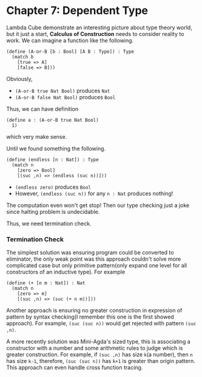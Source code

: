 # Chapter 7: Dependent Type

Lambda Cube demonstrate an interesting picture about type theory world, but it just a start, **Calculus of Construction** needs to consider reality to work. We can imagine a function like the following.

```racket
(define (A-or-B [b : Bool] [A B : Type]) : Type
  (match b
    [true => A]
    [false => B]))
```

Obviously,

- `(A-or-B true Nat Bool)` produces `Nat`
- `(A-or-B false Nat Bool)` produces `Bool`

Thus, we can have definition

```racket
(define a : (A-or-B true Nat Bool)
  1)
```

which very make sense.

Until we found something the following.

```racket
(define (endless [n : Nat]) : Type
  (match n
    [zero => Bool]
    [(suc ,n) => (endless (suc n))]))
```

- `(endless zero)` produces `Bool`
- However, `(endless (suc n))` for any `n : Nat` produces nothing!

The computation even won't get stop! Then our type checking just a joke since halting problem is undecidable.

Thus, we need termination check.

### Termination Check

The simplest solution was ensuring program could be converted to eliminator, the only weak point was this approach couldn't solve more complicated case but only primitive pattern(only expand one level for all constructors of an inductive type). For example

```racket
(define (+ [n m : Nat]) : Nat
  (match n
    [zero => m]
    [(suc ,n) => (suc (+ n m))]))
```

Another approach is ensuring no greater construction in expression of pattern by syntax checking(I remember this one is the first showed approach). For example, `(suc (suc n))` would get rejected with pattern `(suc ,n)`.

A more recently solution was Mini-Agda's sized type, this is associating a constructor with a number and some arithmetic rules to judge which is greater construction. For example, if `(suc ,n)` has size `k`(a number), then `n` has size `k-1`, therefore, `(suc (suc n))` has `k+1` is greater than origin pattern. This approach can even handle cross function tracing.

